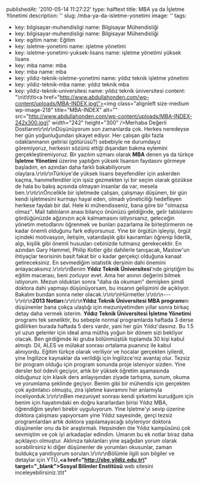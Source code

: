 publishedAt: '2010-05-14 11:27:22'
type: halftext
title: MBA ya da İşletme Yönetimi
description: ''
slug: /mba-ya-da-isletme-yonetimi
image: ''
tags:
  - key: bilgisayar-muhendisligi
    name: Bilgisayar Mühendisliği
  - key: bilgisayar-muhendisligi
    name: Bilgisayar Mühendisliği
  - key: egitim
    name: Eğitim
  - key: isletme-yonetimi
    name: işletme yönetimi
  - key: isletme-yonetimi-yuksek-lisans
    name: işletme yönetimi yüksek lisans
  - key: mba
    name: mba
  - key: mba
    name: mba
  - key: yildiz-teknik-isletme-yonetimi
    name: yıldız teknik işletme yönetimi
  - key: yildiz-teknik-mba
    name: yıldız teknik mba
  - key: yildiz-teknik-universitesi
    name: yıldız teknik üniversitesi
content: "\n\t\t\t\t<a href=\"http://www.abdullahonden.com/wp-content/uploads/MBA-INDEX.jpg\"><img class=\"alignleft size-medium wp-image-218\" title=\"MBA-INDEX\" alt=\"\" src=\"http://www.abdullahonden.com/wp-content/uploads/MBA-INDEX-242x300.jpg\" width=\"242\" height=\"300\" /></a>Merhaba Değerli Dostlarım\r\n\r\nDüşünüyorum son zamanlarda çok. Herkes neredeyse her gün yoğunluğundan şikayet ediyor. Her çalışan gibi fazla odaklanmanın getirisi (götürüsü?) sebebiyle ne durumdayız göremiyoruz, herkesin sözünü ettiği dışarıdan bakma eylemini gerçekleştiremiyoruz. Bir yazılım uzmanı olarak <strong>MBA</strong> denen ya da türkçe <strong>İşletme Yönetimi</strong> üzerine yaptığım yüksek lisansın faydasını görmeye başladım, en azından daha farklı bakabiliyorum olaylara.\r\n\r\nTürkiye'de yüksek lisans beyefendiler için askerden kaçma, hanımefendiler için işsiz gezmekten iyi bir seçim olarak gözükse de hala bu bakış açısında olmayan insanlar da var, mesela ben.\r\n\r\nÖncelikle bir işletmede çalışan, çalışmayı düşünen, bir gün kendi işletmesini kurmayı hayal eden, olmadı yöneticiliği hedefleyen herkese faydalı bir dal. Hele ki mühendisseniz, bana göre bir \"olmazsa olmaz\". Mali tabloların anası bilanço önünüzü geldiğinde, gelir tablolarını gördüğünüzde ağzınızın açık kalmamasını istiyorsanız, geleceğin yönetim metodlarını öğrenmek ve bunları pazarlama ile birleştirmenin ne kadar önemli olduğunu fark ediyorsunuz. Yine bir örgütün işleyişi, örgüt içindeki motivasyon, iletişim, vatandaşlık gibi kavramları öğrenip liderlik, algı, kişilik gibi önemli hususları cebinizde tutmanız gerekecektir. En azından Gary Hammel, Philip Kotler gibi dahilerle tanışacak, Maslow'un ihtiyaçlar teorisinin basit fakat bir o kadar gerçekçi olduğuna kanaat getireceksiniz. En sevmediğim istatistik dersinin dahi önemini anlayacaksınız.\r\n\r\nBenim <strong>Yıldız Teknik Üniversitesi</strong>'nde giriştiğim bu eğitim macerası, beni zorluyor evet. Ama her anının değerini bilmek istiyorum. Mezun olduktan sonra \"daha da okumam\" demişken şimdi doktora dahi yapmayı düşünüyorsam, bu insanın gelişimini de açıklıyor. Bakalım bundan sonra neler olacak.\r\n\r\nHürmetler.\r\n\r\n---\r\n\r\n<strong>2013 Notları:</strong>\r\n\r\n<strong>Yıldız Teknik Üniversitesi MBA programı</strong>nı düşünenler bana çokça ulaştığı için mezuniyetimden yıllar sonra birkaç detay daha vermek isterim. <strong>Yıldız Teknik Üniversitesi İşletme Yönetimi</strong> programı tek seneliktir, bu sebeple normal programlarda haftada 3 derse gidilirken burada haftada 5 ders vardır, yani her gün Yıldız'dasınız. Bu 1.5 yıl uzun gelenler için ideal ama müthiş yoğun bir dönem sizi bekliyor olacak. Ben girdiğimde iki gruba bölünmüştük toplamda 30 kişi kabul almıştı. Dil, ALES ve mülakat sonrası ortalama puanınız ile kabul alınıyordu. Eğitim türkçe olarak veriliyor ve hocalar gerçekten iyilerdi, yine İngilizce kaynaklar da verildiği için İngilizce'niz avantaj olur. Tezsiz bir program olduğu için program sonunda proje isteniyor sizden. Yine dersler bol ödevli geçiyor, artık bir yüksek öğretim aşamasında olduğunuz için klasik ders anlayışından ziyade tartışma, sunum, okuma ve yorumlama şeklinde geçiyor. Benim gibi bir mühendis için gerçekten çok aydınlatıcı olmuştu, zira işletme kavramını her anlamıyla inceliyorduk.\r\n\r\nBen mezuniyet sonrası kendi şirketimi kurudğum için benim için hayatımdaki en doğru kararlardan birisi Yıldız MBA, öğrendiğim şeyleri birebir uyguluyorum. Yine İşletme'yi sevip üzerine doktora çalışması yapıyorsam yine Yıldız sayesinde, gerçi tezsiz programlardan artık doktora yapılamayacağı söyleniyor doktora düşünenler onu da bir araştırmalı. Hepsinden öte Yıldız kampüsünü çok sevmiştim ve çok iyi arkadaşlar edindim. Umarım bu ek notlar biraz daha açıklayıcı olmuştur. Aklınıza takılanları yine aşağıdan yorum olarak sorabilirsiniz ki diğer düşünenler de yorumları okusunlar, zaman buldukça yanıtlıyorum soruları.\r\n\r\nBölümle ilgili son bilgiler ve detaylar için YTÜ\_<strong><a href=\"http://sbe.yildiz.edu.tr\" target=\"_blank\">Sosyal Bilimler Enstitüsü</a></strong> web sitesini inceleyebilirsiniz.\t\t"

